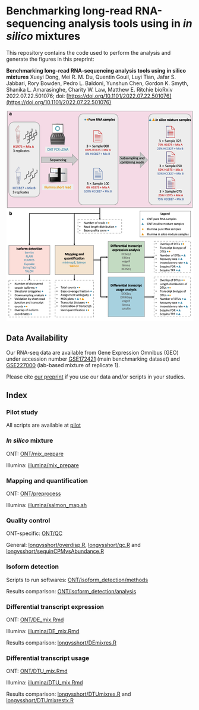 # Benchmarking long-read RNA-sequencing analysis tools using in *in silico* mixtures

This repository contains the code used to perform the analysis and generate the figures in this preprint:

**Benchmarking long-read RNA-sequencing analysis tools using in silico mixtures**
Xueyi Dong, Mei R. M. Du, Quentin Gouil, Luyi Tian, Jafar S. Jabbari, Rory Bowden, Pedro L. Baldoni, Yunshun Chen, Gordon K. Smyth, Shanika L. Amarasinghe, Charity W. Law, Matthew E. Ritchie
bioRxiv 2022.07.22.501076; doi: [https://doi.org/10.1101/2022.07.22.501076](https://doi.org/10.1101/2022.07.22.501076)

![Experimental design](ExpeDesign.png)

## Data Availability

Our RNA-seq data are available from Gene Expression Omnibus (GEO) under accession number [GSE172421](https://www.ncbi.nlm.nih.gov/geo/query/acc.cgi?acc=GSE172421) (main benchmarking dataset) and [GSE227000](https://www.ncbi.nlm.nih.gov/geo/query/acc.cgi?acc=GSE227000) (lab-based mixture of replicate 1). 

Please cite [our preprint](https://doi.org/10.1101/2022.07.22.501076) if you use our data and/or scripts in your studies.

## Index

### Pilot study

All scripts are available at [pilot](pilot)

### *In silico* mixture

ONT: [ONT/mix_prepare](ONT/mix_prepare)

Illumina: [illumina/mix_prepare](illumina/mix_prepare)

### Mapping and quantification

ONT: [ONT/preprocess](ONT/preprocess)

Illumina: [illumina/salmon_map.sh](illumina/salmon_map.sh)

### Quality control

ONT-specific: [ONT/QC](ONT/QC)

General: [longvsshort/overdisp.R](longvsshort/overdisp.R), [longvsshort/qc.R](longvsshort/qc.R) and [longvsshort/sequinCPMvsAbundance.R](longvsshort/sequinCPMvsAbundance.R)

### Isoform detection

Scripts to run softwares: [ONT/isoform_detection/methods](ONT/isoform_detection/methods)

Results comparison: [ONT/isoform_detection/analysis](ONT/isoform_detection/analysis)

### Differential transcript expression

ONT: [ONT/DE_mix.Rmd](ONT/DE_mix.Rmd)

Illumina: [illumina/DE_mix.Rmd](illumina/DE_mix.Rmd)

Results comparison: [longvsshort/DEmixres.R](longvsshort/DEmixres.R)

### Differential transcript usage

ONT: [ONT/DTU_mix.Rmd](ONT/DTU_mix.Rmd)

Illumina: [illumina/DTU_mix.Rmd](illumina/DTU_mix.Rmd)

Results comparison: [longvsshort/DTUmixres.R](longvsshort/DTUmixres.R) and [longvsshort/DTUmixrestx.R](longvsshort/DTUmixrestx.R) 
